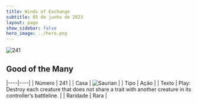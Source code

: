 ```yaml
---
title: Winds of Exchange
subtitle: 05 de junho de 2023
layout: page
show_sidebar: false
hero_image: ../hero.png
---
```


![241](https://mastervault-storage-prod.s3.amazonaws.com/media/card_front/en/600_241_3d77ecbe2e8d_en.png)


## Good of the Many

|----|----|
| Número | 241 |
| Casa | ![Saurian](https://archonarcana.com/images/thumb/9/9e/Saurian_P.png/22px-Saurian_P.png "Sauro") |
| Tipo | Ação |
| Texto | Play: Destroy each creature that does not share a trait with another creature in its controller’s battleline. |
| Raridade | Rara |
